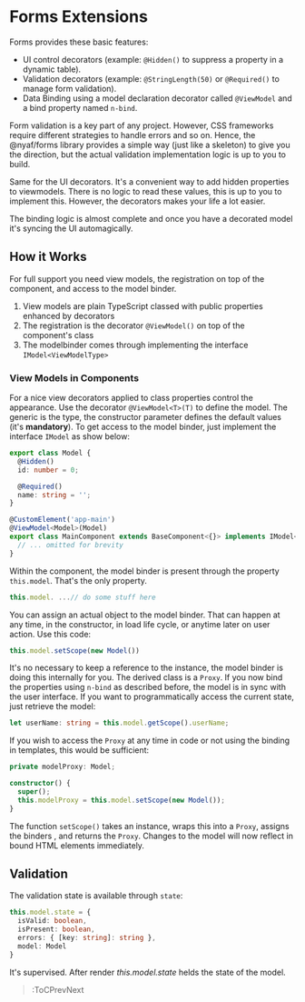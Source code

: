 # Forms Extensions

Forms provides these basic features:

* UI control decorators (example: `@Hidden()` to suppress a property in a dynamic table).
* Validation decorators (example: `@StringLength(50)` or `@Required()` to manage form validation).
* Data Binding using a model declaration decorator called `@ViewModel` and a bind property named `n-bind`.

Form validation is a key part of any project. However, CSS frameworks require different strategies to handle errors and so on. Hence, the @nyaf/forms library provides a simple way (just like a skeleton) to give you the direction, but the actual validation implementation logic is up to you to build.

Same for the UI decorators. It's a convenient way to add hidden properties to viewmodels. There is no logic to read these values, this is up to you to implement this. However, the decorators makes your life a lot easier.

The binding logic is almost complete and once you have a decorated model it's syncing the UI automagically.

## How it Works

For full support you need view models, the registration on top of the component, and access to the model binder.

1. View models are plain TypeScript classed with public properties enhanced by decorators
2. The registration is the decorator `@ViewModel()` on top of the component's class
3. The modelbinder comes through implementing the interface `IModel<ViewModelType>`


### View Models in Components

For a nice view decorators applied to class properties control the appearance. Use the decorator `@ViewModel<T>(T)` to define the model. The generic is the type, the constructor parameter defines the default values (it's **mandatory**). To get access to the model binder, just implement the interface `IModel` as show below:

~~~ts
export class Model {
  @Hidden()
  id: number = 0;

  @Required()
  name: string = '';
}

@CustomElement('app-main')
@ViewModel<Model>(Model)
export class MainComponent extends BaseComponent<{}> implements IModel<Model> {
  // ... omitted for brevity
}
~~~

Within the component, the model binder is present through the property `this.model`. That's the only property.

~~~ts
this.model. ...// do some stuff here
~~~

You can assign an actual object to the model binder. That can happen at any time, in the constructor, in load life cycle, or anytime later on user action. Use this code:

~~~ts
this.model.setScope(new Model())
~~~

It's no necessary to keep a reference to the instance, the model binder is doing this internally for you. The derived class is a `Proxy`. If you now bind the properties using `n-bind` as described before, the model is in sync with the user interface. If you want to programmatically access the current state, just retrieve the model:

~~~ts
let userName: string = this.model.getScope().userName;
~~~

If you wish to access the `Proxy` at any time in code or not using the binding in templates, this would be sufficient:

~~~ts
private modelProxy: Model;

constructor() {
  super();
  this.modelProxy = this.model.setScope(new Model());
}
~~~

The function `setScope()` takes an instance, wraps this into a `Proxy`, assigns the binders , and returns the `Proxy`. Changes to the model will now reflect in bound HTML elements immediately.

## Validation

The validation state is available through `state`:

~~~ts
this.model.state = {
  isValid: boolean,
  isPresent: boolean,
  errors: { [key: string]: string },
  model: Model
}
~~~

It's supervised. After render *this.model.state* helds the state of the model.


> :ToCPrevNext
